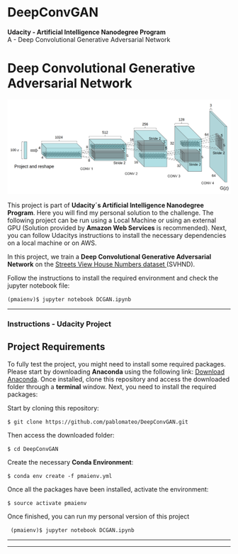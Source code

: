 # DeepConvGAN
**Udacity - Artificial Intelligence Nanodegree Program**   
A - Deep Convolutional Generative Adversarial Network

# Deep Convolutional Generative Adversarial Network

![GANImage](/assets/dcgan.png)

This project is part of **Udacity´s Artificial Intelligence Nanodegree Program**. Here you will find my personal solution to the challenge. The following project can be run using a Local Machine or using an external GPU (Solution provided by **Amazon Web Services** is recommended). Next, you can follow Udacitys instructions to install the necessary dependencies on a local machine or on AWS.

In this project, we train a **Deep Convolutional Generative Adversarial Network** on the [Streets View House Numbers dataset ](http://ufldl.stanford.edu/housenumbers/) (SVHND).

Follow the instructions to install the required environment and check the jupyter notebook file:

    (pmaienv)$ jupyter notebook DCGAN.ipynb
  
--------------------------------------------------------------------------------------------------------

### Instructions - Udacity Project

## Project Requirements
To fully test the project, you might need to install some required packages. Please start by downloading **Anaconda** using the following link: [Download Anaconda](https://www.continuum.io/downloads). Once installed, clone this repository and access the downloaded folder through a **terminal** window. Next, you need to install the required packages:

Start by cloning this repository:

    $ git clone https://github.com/pablomateo/DeepConvGAN.git
    
Then access the downloaded folder:

    $ cd DeepConvGAN
    
Create the necessary **Conda Environment**:

    $ conda env create -f pmaienv.yml
    
Once all the packages have been installed, activate the environment:

    $ source activate pmaienv
    
Once finished, you can run my personal version of this project

     (pmaienv)$ jupyter notebook DCGAN.ipynb
   
--------------------------------------------------------------------
--------------------------------------------------------------------
